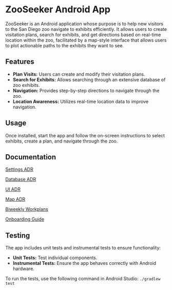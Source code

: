 ﻿# ZooSeeker Android App

ZooSeeker is an Android application whose purpose is to help new visitors to the San Diego zoo navigate to exhibits efficiently. It allows users to create visitation plans, search for exhibits, and get directions based on real-time location within the zoo, facilitated by a map-style interface that allows users to plot actionable paths to the exhibits they want to see.

## Features

- **Plan Visits:** Users can create and modify their visitation plans.
- **Search for Exhibits:** Allows searching through an extensive database of zoo exhibits.
- **Navigation:** Provides step-by-step directions to navigate through the zoo.
- **Location Awareness:** Utilizes real-time location data to improve navigation.

## Usage

Once installed, start the app and follow the on-screen instructions to select exhibits, create a plan, and navigate through the zoo.

## Documentation

[Settings ADR](./Project%20Management/ADR/Database%20ADR)

[Database ADR](./Project%20Management/ADR/Database%20ADR)

[UI ADR](./Project%20Management/ADR/UI_ADR.md)

[Map ADR](./Project%20Management/ADR/Map%20ADR.md)

[Biweekly Workplans](./Project%20Management/CSE112%20Workplans)

[Onboarding Guide](./Onboard.md)

## Testing

The app includes unit tests and instrumental tests to ensure functionality:

- **Unit Tests:** Test individual components.
- **Instrumental Tests:** Ensure the app behaves correctly with Android hardware.

To run the tests, use the following command in Android Studio:
`./gradlew test`
